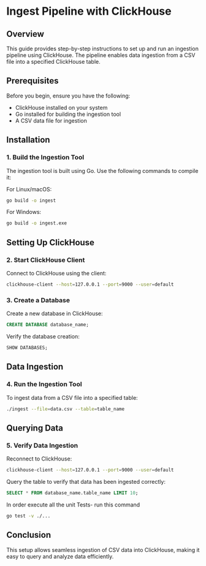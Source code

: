 # Ingest Pipeline with ClickHouse

## Overview
This guide provides step-by-step instructions to set up and run an ingestion pipeline using ClickHouse. The pipeline enables data ingestion from a CSV file into a specified ClickHouse table.

## Prerequisites
Before you begin, ensure you have the following:
- ClickHouse installed on your system
- Go installed for building the ingestion tool
- A CSV data file for ingestion

## Installation
### 1. Build the Ingestion Tool
The ingestion tool is built using Go. Use the following commands to compile it:

For Linux/macOS:
```sh
go build -o ingest
```

For Windows:
```sh
go build -o ingest.exe
```

## Setting Up ClickHouse
### 2. Start ClickHouse Client
Connect to ClickHouse using the client:
```sh
clickhouse-client --host=127.0.0.1 --port=9000 --user=default
```

### 3. Create a Database
Create a new database in ClickHouse:
```sql
CREATE DATABASE database_name;
```
Verify the database creation:
```sql
SHOW DATABASES;
```

## Data Ingestion
### 4. Run the Ingestion Tool
To ingest data from a CSV file into a specified table:
```sh
./ingest --file=data.csv --table=table_name
```

## Querying Data
### 5. Verify Data Ingestion
Reconnect to ClickHouse:
```sh
clickhouse-client --host=127.0.0.1 --port=9000 --user=default
```
Query the table to verify that data has been ingested correctly:
```sql
SELECT * FROM database_name.table_name LIMIT 10;
```
In order execute all the unit Tests- run this command
```sh
go test -v ./...
```

## Conclusion
This setup allows seamless ingestion of CSV data into ClickHouse, making it easy to query and analyze data efficiently.

